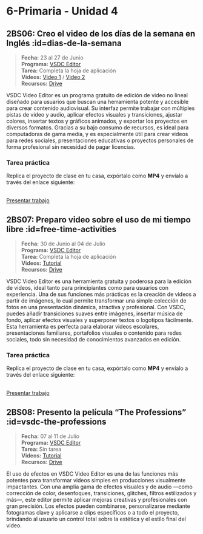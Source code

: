 # 6-Primaria - Unidad 4

## 2BS06: Creo el video de los días de la semana en Inglés :id=dias-de-la-semana

> <i class="bi bi-calendar"></i> **Fecha:** 23 al 27 de Junio<br><i class="bi bi-window-desktop"></i> **Programa:** [VSDC Editor](https://www.videosoftdev.com/)<br><i class="bi bi-calendar-check"></i> **Tarea:** Completa la hoja de aplicación<br><i class="bi bi-play-btn"></i> **Videos:** [Video 1](https://youtu.be/maDc5tURvAg) / [Video 2](https://www.youtube.com/watch?v=d7Bwj_Wgxvk)<br> <i class="bi bi-briefcase"></i> **Recursos:** [Drive](https://drive.google.com/drive/folders/10cxwbVxQBSv9XlYYGcz1sEEj8yMJEa-o?usp=sharing)

VSDC Video Editor es un programa gratuito de edición de video no lineal diseñado para usuarios que buscan una herramienta potente y accesible para crear contenido audiovisual. Su interfaz permite trabajar con múltiples pistas de video y audio, aplicar efectos visuales y transiciones, ajustar colores, insertar textos y gráficos animados, y exportar los proyectos en diversos formatos. Gracias a su bajo consumo de recursos, es ideal para computadoras de gama media, y es especialmente útil para crear videos para redes sociales, presentaciones educativas o proyectos personales de forma profesional sin necesidad de pagar licencias.

### Tarea práctica

Replica el proyecto de clase en tu casa, expórtalo como **MP4** y envíalo a través del enlace siguiente:

<br>

<a class="work-present" href="https://mariareinista-my.sharepoint.com/:f:/g/personal/admin_mrc_edu_pe/EhRfO-Gf5VtGgakD4wv4daQBggn1tP8HUQMtxjXKDAtt-g">
<i class="bi bi-file-earmark-plus icon"></i> Presentar trabajo 
</a>

## 2BS07: Preparo video sobre el uso de mi tiempo libre :id=free-time-activities

> <i class="bi bi-calendar"></i> **Fecha:** 30 de Junio al 04 de Julio<br><i class="bi bi-window-desktop"></i> **Programa:** [VSDC Editor](https://www.videosoftdev.com/)<br><i class="bi bi-calendar-check"></i> **Tarea:** Completa la hoja de aplicación<br><i class="bi bi-play-btn"></i> **Videos:** [Tutorial](https://youtu.be/rf4YkCUtTso)<br> <i class="bi bi-briefcase"></i> **Recursos:** [Drive](https://drive.google.com/drive/folders/10cxwbVxQBSv9XlYYGcz1sEEj8yMJEa-o?usp=sharing)

VSDC Video Editor es una herramienta gratuita y poderosa para la edición de videos, ideal tanto para principiantes como para usuarios con experiencia. Una de sus funciones más prácticas es la creación de videos a partir de imágenes, lo cual permite transformar una simple colección de fotos en una presentación dinámica, atractiva y profesional. Con VSDC, puedes añadir transiciones suaves entre imágenes, insertar música de fondo, aplicar efectos visuales y superponer textos o logotipos fácilmente. Esta herramienta es perfecta para elaborar videos escolares, presentaciones familiares, portafolios visuales o contenido para redes sociales, todo sin necesidad de conocimientos avanzados en edición.

### Tarea práctica

Replica el proyecto de clase en tu casa, expórtalo como **MP4** y envíalo a través del enlace siguiente:

<br>

<a class="work-present" href="https://mariareinista-my.sharepoint.com/:f:/g/personal/admin_mrc_edu_pe/EnZWpNAmqiFBhBNGpd4VvO0B-6lKAntKhic2SzOZJ9tgcQ">
<i class="bi bi-file-earmark-plus icon"></i> Presentar trabajo 
</a>

<div class="currentTheme">

## 2BS08: Presento la película “The Professions” :id=vsdc-the-professions

> <i class="bi bi-calendar"></i> **Fecha:** 07 al 11 de Julio<br><i class="bi bi-window-desktop"></i> **Programa:** [VSDC Editor](https://www.videosoftdev.com/)<br><i class="bi bi-calendar-check"></i> **Tarea:** Sin tarea<br><i class="bi bi-play-btn"></i> **Videos:** [Tutorial](https://youtu.be/rf4YkCUtTso)<br> <i class="bi bi-briefcase"></i> **Recursos:** [Drive](https://drive.google.com/drive/folders/10cxwbVxQBSv9XlYYGcz1sEEj8yMJEa-o?usp=sharing)

El uso de efectos en VSDC Video Editor es una de las funciones más potentes para transformar videos simples en producciones visualmente impactantes. Con una amplia gama de efectos visuales y de audio —como corrección de color, desenfoques, transiciones, glitches, filtros estilizados y más—, este editor permite aplicar mejoras creativas y profesionales con gran precisión. Los efectos pueden combinarse, personalizarse mediante fotogramas clave y aplicarse a clips específicos o a todo el proyecto, brindando al usuario un control total sobre la estética y el estilo final del video.

</div>


